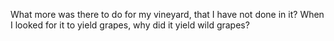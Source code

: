 What more was there to do for my vineyard, that I have not done in it? When I looked for it to yield grapes, why did it yield wild grapes?
